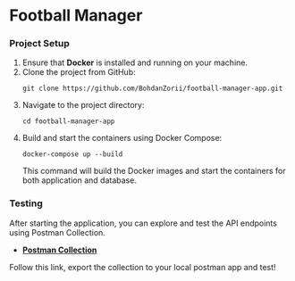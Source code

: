 # Football Manager

### Project Setup
1. Ensure that **Docker** is installed and running on your machine.
2. Clone the project from GitHub:
   ```
   git clone https://github.com/BohdanZorii/football-manager-app.git
   ```
3. Navigate to the project directory:
   ```
   cd football-manager-app
   ```
4. Build and start the containers using Docker Compose:
   ```
   docker-compose up --build
   ```
   This command will build the Docker images and start the containers for both application and database.

### Testing
After starting the application, you can explore and test the API endpoints using Postman Collection.

- **[Postman Collection](https://www.postman.com/okrepair-team/personal-workspace/collection/z8zurhz/football-manager?action=share&creator=28808144)**

Follow this link, export the collection to your local postman app and test!